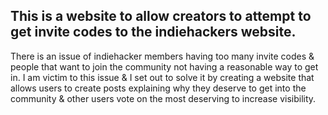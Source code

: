 ## This is a website to allow creators to attempt to get invite codes to the indiehackers website.

There is an issue of indiehacker members having too many invite codes & people that want to join the community not having a reasonable way to get in.
I am victim to this issue & I set out to solve it by creating a website that allows users to create posts explaining why they deserve to get into the community & other users vote on the most deserving to increase visibility.
